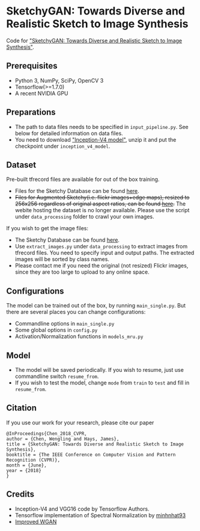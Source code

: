 SketchyGAN: Towards Diverse and Realistic Sketch to Image Synthesis
=====================================

Code for ["SketchyGAN: Towards Diverse and Realistic Sketch to Image Synthesis"](https://arxiv.org/abs/1801.02753).


## Prerequisites

- Python 3, NumPy, SciPy, OpenCV 3
- Tensorflow(>=1.7.0)
- A recent NVIDIA GPU


## Preparations

- The path to data files needs to be specified in `input_pipeline.py`. See below for detailed information on data files.
- You need to download ["Inception-V4 model"](http://download.tensorflow.org/models/inception_v4_2016_09_09.tar.gz), unzip it and put the checkpoint under `inception_v4_model`.


## Dataset
Pre-built tfrecord files are available for out of the box training.
- Files for the Sketchy Database can be found [here](https://gtvault-my.sharepoint.com/:f:/g/personal/wchen342_gatech_edu/EtKmg1alDNdIl09WcvtJp_cBFs_7td3wKnb5FUcWZswEmw?e=eBGO6G).
- ~~Files for Augmented Sketchy(i.e. flickr images+edge maps), resized to 256x256 regardless of original aspect ratios, can be found [here](https://gtvault-my.sharepoint.com/:f:/g/personal/wchen342_gatech_edu/EmF7KlhqZ8ZPnpzbTIMDKBoBcjMrezh3X2eS1P_KtWiGCQ?e=BJhFPF).~~ The webite hosting the dataset is no longer available. Please use the script under `data_processing` folder to crawl your own images.

If you wish to get the image files:
- The Sketchy Database can be found [here](http://sketchy.eye.gatech.edu/).
- Use `extract_images.py` under `data_processing` to extract images from tfrecord files. You need to specify input and output paths. The extracted images will be sorted by class names.
- Please contact me if you need the original (not resized) Flickr images, since they are too large to upload to any online space.


## Configurations

The model can be trained out of the box, by running `main_single.py`. But there are several places you can change configurations:

- Commandline options in `main_single.py`
- Some global options in `config.py`
- Activation/Normalization functions in `models_mru.py`


## Model

- The model will be saved periodically. If you wish to resume, just use commandline switch `resume_from`.
- If you wish to test the model, change `mode` from `train` to `test` and fill in `resume_from`.


## Citation

If you use our work for your research, please cite our paper
```
@InProceedings{Chen_2018_CVPR,
author = {Chen, Wengling and Hays, James},
title = {SketchyGAN: Towards Diverse and Realistic Sketch to Image Synthesis},
booktitle = {The IEEE Conference on Computer Vision and Pattern Recognition (CVPR)},
month = {June},
year = {2018}
}
```


## Credits
- Inception-V4 and VGG16 code by Tensorflow Authors.
- Tensorflow implementation of Spectral Normalization by [minhnhat93](https://github.com/minhnhat93/tf-SNDCGAN)
- [Improved WGAN](https://github.com/igul222/improved_wgan_training)

